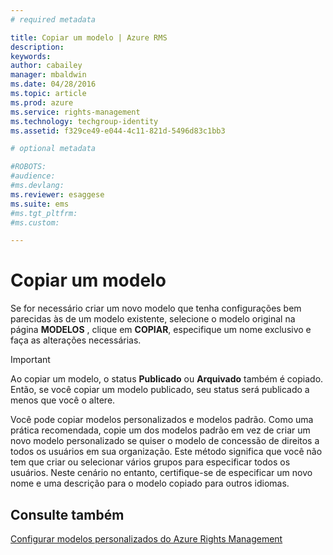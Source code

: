 ```yaml
---
# required metadata

title: Copiar um modelo | Azure RMS
description:
keywords:
author: cabailey
manager: mbaldwin
ms.date: 04/28/2016
ms.topic: article
ms.prod: azure
ms.service: rights-management
ms.technology: techgroup-identity
ms.assetid: f329ce49-e044-4c11-821d-5496d83c1bb3

# optional metadata

#ROBOTS:
#audience:
#ms.devlang:
ms.reviewer: esaggese
ms.suite: ems
#ms.tgt_pltfrm:
#ms.custom:

---
```



# Copiar um modelo
Se for necessário criar um novo modelo que tenha configurações bem parecidas às de um modelo existente, selecione o modelo original na página **MODELOS** , clique em **COPIAR**, especifique um nome exclusivo e faça as alterações necessárias.

> [!IMPORTANT]
> Ao copiar um modelo, o status **Publicado** ou **Arquivado** também é copiado. Então, se você copiar um modelo publicado, seu status será publicado a menos que você o altere.

Você pode copiar modelos personalizados e modelos padrão. Como uma prática recomendada, copie um dos modelos padrão em vez de criar um novo modelo personalizado se quiser o modelo de concessão de direitos a todos os usuários em sua organização. Este método significa que você não tem que criar ou selecionar vários grupos para especificar todos os usuários. Neste cenário no entanto, certifique-se de especificar um novo nome e uma descrição para o modelo copiado para outros idiomas.



## Consulte também
[Configurar modelos personalizados do Azure Rights Management](configure-custom-templates.md)

<!--HONumber=Apr16_HO3-->



